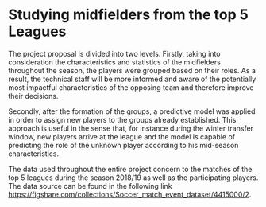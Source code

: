 # Studying midfielders from the top 5 Leagues
  The project proposal is divided into two levels. Firstly, taking into consideration the characteristics and statistics of the midfielders throughout the season, the players were grouped based on their roles. As a result, the technical staff will be more informed and aware of the potentially most impactful characteristics of the opposing team and therefore improve their decisions.

  Secondly, after the formation of the groups, a predictive model was applied in order to assign new players to the groups already established. This approach is useful in the sense that, for instance during the winter transfer window, new players arrive at the league and the model is capable of predicting the role of the unknown player according to his mid-season characteristics.

  The data used throughout the entire project concern to the matches of the top 5 leagues during the season 2018/19 as well as the participating players. The data source can be found in the following link https://figshare.com/collections/Soccer_match_event_dataset/4415000/2.
